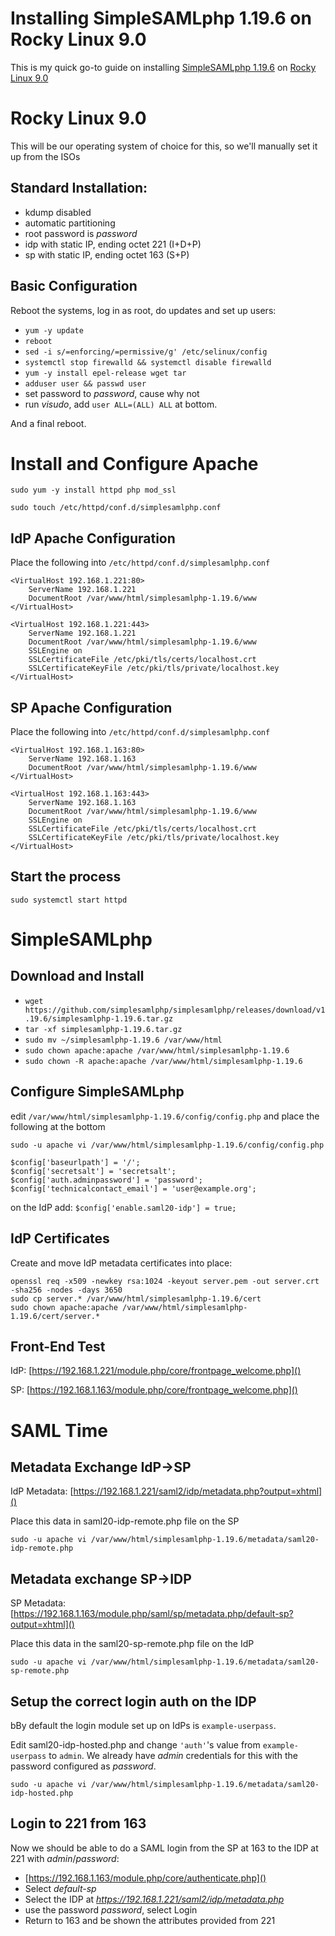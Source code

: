 # Installing SimpleSAMLphp 1.19.6 on Rocky Linux 9.0
This is my quick go-to guide on installing [SimpleSAMLphp 1.19.6](https://github.com/simplesamlphp/simplesamlphp/releases/download/v1.19.6/simplesamlphp-1.19.6.tar.gz) on [Rocky Linux 9.0](https://download.rockylinux.org/pub/rocky/9/isos/x86_64/Rocky-9.0-20220805.0-x86_64-minimal.iso)

# Rocky Linux 9.0
This will be our operating system of choice for this, so we'll manually set it up from the ISOs

## Standard Installation:
- kdump disabled
- automatic partitioning
- root password is _password_
- idp with static IP, ending octet 221 (I+D+P)
- sp with static IP, ending octet 163 (S+P)

## Basic Configuration
Reboot the systems, log in as root, do updates and set up users:
- ```yum -y update```
- ```reboot```
- ```sed -i s/=enforcing/=permissive/g' /etc/selinux/config```
- ```systemctl stop firewalld && systemctl disable firewalld```
- ```yum -y install epel-release wget tar```
- ```adduser user && passwd user```
- set password to _password_, cause why not
- run _visudo_, add ```user ALL=(ALL) ALL``` at bottom.

And a final reboot.

# Install and Configure Apache
```sudo yum -y install httpd php mod_ssl```

```sudo touch /etc/httpd/conf.d/simplesamlphp.conf```

## IdP Apache Configuration
Place the following into ```/etc/httpd/conf.d/simplesamlphp.conf```
```
<VirtualHost 192.168.1.221:80>
    ServerName 192.168.1.221
    DocumentRoot /var/www/html/simplesamlphp-1.19.6/www
</VirtualHost>

<VirtualHost 192.168.1.221:443>
    ServerName 192.168.1.221
    DocumentRoot /var/www/html/simplesamlphp-1.19.6/www
    SSLEngine on
    SSLCertificateFile /etc/pki/tls/certs/localhost.crt
    SSLCertificateKeyFile /etc/pki/tls/private/localhost.key
</VirtualHost>
```

## SP Apache Configuration
Place the following into ```/etc/httpd/conf.d/simplesamlphp.conf```
```
<VirtualHost 192.168.1.163:80>
    ServerName 192.168.1.163
    DocumentRoot /var/www/html/simplesamlphp-1.19.6/www
</VirtualHost>

<VirtualHost 192.168.1.163:443>
    ServerName 192.168.1.163
    DocumentRoot /var/www/html/simplesamlphp-1.19.6/www
    SSLEngine on
    SSLCertificateFile /etc/pki/tls/certs/localhost.crt
    SSLCertificateKeyFile /etc/pki/tls/private/localhost.key
</VirtualHost>
```

## Start the process

```sudo systemctl start httpd```

# SimpleSAMLphp

## Download and Install
- ```wget https://github.com/simplesamlphp/simplesamlphp/releases/download/v1.19.6/simplesamlphp-1.19.6.tar.gz```
- ```tar -xf simplesamlphp-1.19.6.tar.gz```
- ```sudo mv ~/simplesamlphp-1.19.6 /var/www/html```
- ```sudo chown apache:apache /var/www/html/simplesamlphp-1.19.6```
- ```sudo chown -R apache:apache /var/www/html/simplesamlphp-1.19.6```

## Configure SimpleSAMLphp
edit ```/var/www/html/simplesamlphp-1.19.6/config/config.php``` and place the following at the bottom

```sudo -u apache vi /var/www/html/simplesamlphp-1.19.6/config/config.php```

```
$config['baseurlpath'] = '/';
$config['secretsalt'] = 'secretsalt';
$config['auth.adminpassword'] = 'password';
$config['technicalcontact_email'] = 'user@example.org';
```
on the IdP add: ```$config['enable.saml20-idp'] = true;```

## IdP Certificates
Create and move IdP metadata certificates into place:
```
openssl req -x509 -newkey rsa:1024 -keyout server.pem -out server.crt -sha256 -nodes -days 3650
sudo cp server.* /var/www/html/simplesamlphp-1.19.6/cert
sudo chown apache:apache /var/www/html/simplesamlphp-1.19.6/cert/server.*
```

## Front-End Test
IdP: [https://192.168.1.221/module.php/core/frontpage_welcome.php]()

SP: [https://192.168.1.163/module.php/core/frontpage_welcome.php]()

# SAML Time

## Metadata Exchange IdP->SP
IdP Metadata: [https://192.168.1.221/saml2/idp/metadata.php?output=xhtml]()

Place this data in saml20-idp-remote.php file on the SP

```sudo -u apache vi /var/www/html/simplesamlphp-1.19.6/metadata/saml20-idp-remote.php```

## Metadata exchange SP->IDP
SP Metadata: [https://192.168.1.163/module.php/saml/sp/metadata.php/default-sp?output=xhtml]()

Place this data in the saml20-sp-remote.php file on the IdP

```sudo -u apache vi /var/www/html/simplesamlphp-1.19.6/metadata/saml20-sp-remote.php```

## Setup the correct login auth on the IDP

bBy default the login module set up on IdPs is ```example-userpass```.

Edit saml20-idp-hosted.php and change ```'auth'```'s value from ```example-userpass``` to ```admin```. We already have _admin_ credentials for this with the password configured as _password_.

```sudo -u apache vi /var/www/html/simplesamlphp-1.19.6/metadata/saml20-idp-hosted.php```

## Login to 221 from 163
Now we should be able to do a SAML login from the SP at 163 to the IDP at 221 with _admin_/_password_:
- [https://192.168.1.163/module.php/core/authenticate.php]()
- Select _default-sp_
- Select the IDP at _https://192.168.1.221/saml2/idp/metadata.php_
- use the password _password_, select Login
- Return to 163 and be shown the attributes provided from 221
